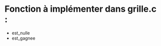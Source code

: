 
Fonction à implémenter dans grille.c : 
======================================
- est_nulle
- est_gagnee


